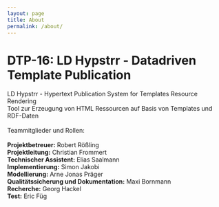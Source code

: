 ```yaml
---
layout: page
title: About
permalink: /about/
---
```


<h1 class="page-heading">DTP-16: LD Hypstrr - Datadriven Template Publication </h1>
  LD Hypstrr - Hypertext Publication System for Templates Resource Rendering<br />
  Tool zur Erzeugung von HTML Ressourcen auf Basis von Templates und RDF-Daten<br /><br />
  Teammitglieder und Rollen:<br /><br />
  <b>Projektbetreuer:</b> Robert Rößling<br />
  <b>Projektleitung:</b> Christian Frommert<br />
  <b>Technischer Assistent:</b> Elias Saalmann<br />
  <b>Implementierung:</b> Simon Jakobi<br />
  <b>Modellierung:</b> Arne Jonas Präger<br />
  <b>Qualitätssicherung und Dokumentation:</b> Maxi Bornmann<br />
  <b>Recherche:</b> Georg Hackel<br />
  <b>Test:</b> Eric Füg
